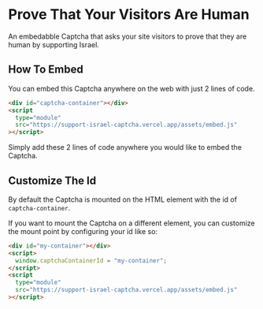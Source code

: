# Prove That Your Visitors Are Human

An embedabble Captcha that asks your site visitors to prove that they are human by supporting Israel.

## How To Embed

You can embed this Captcha anywhere on the web with just 2 lines of
code.

```html
<div id="captcha-container"></div>
<script
  type="module"
  src="https://support-israel-captcha.vercel.app/assets/embed.js"
></script>
```

Simply add these 2 lines of code anywhere you would like to embed the Captcha.

## Customize The Id

By default the Captcha is mounted on the HTML element with the id of `captcha-container`.

If you want to mount the Captcha on a different element, you can customize the mount point by configuring your id like so:

```html
<div id="my-container"></div>
<script>
  window.captchaContainerId = "my-container";
</script>
<script
  type="module"
  src="https://support-israel-captcha.vercel.app/assets/embed.js"
></script>
```
